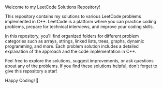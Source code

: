 Welcome to my LeetCode Solutions Repository!

This repository contains my solutions to various LeetCode problems implemented in C++. LeetCode is a platform where you can practice coding problems, prepare for technical interviews, and improve your coding skills.

In this repository, you'll find organized folders for different problem categories such as arrays, strings, linked lists, trees, graphs, dynamic programming, and more. Each problem solution includes a detailed explanation of the approach and the code implementation in C++.

Feel free to explore the solutions, suggest improvements, or ask questions about any of the problems. If you find these solutions helpful, don't forget to give this repository a star!

Happy Coding! 🚀
